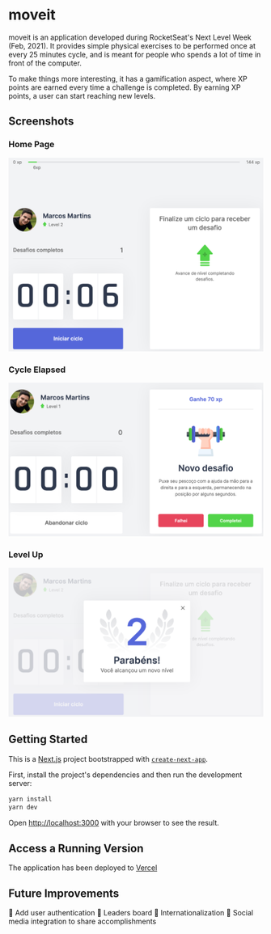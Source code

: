 # moveit

moveit is an application developed during RocketSeat's Next Level Week (Feb, 2021).
It provides simple physical exercises to be performed once at every 25 minutes cycle,
and is meant for people who spends a lot of time in front of the computer.

To make things more interesting, it has a gamification aspect, where XP points are earned
every time a challenge is completed. By earning XP points, a user can start reaching new
levels.

## Screenshots

### Home Page

![Home page](/docs/home.png 'Home Page')

### Cycle Elapsed

![Cycle elapsed](/docs/cycle-end.png 'Cycle Elapsed')

### Level Up

![Level up](/docs/level-up.png 'Level Up')

## Getting Started

This is a [Next.js](https://nextjs.org/) project bootstrapped with
[`create-next-app`](https://github.com/vercel/next.js/tree/canary/packages/create-next-app).

First, install the project's dependencies and then run the development server:

```bash
yarn install
yarn dev
```

Open [http://localhost:3000](http://localhost:3000) with your browser to see the result.

## Access a Running Version

The application has been deployed to [Vercel](https://vercel.com/new?utm_medium=default-template&filter=next.js&utm_source=create-next-app&utm_campaign=create-next-app-readme)

## Future Improvements

:construction: Add user authentication
:construction: Leaders board
:construction: Internationalization
:construction: Social media integration to share accomplishments
